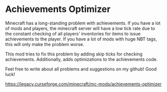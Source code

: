 # Achievements Optimizer

Minecraft has a long-standing problem with achievements. If you have a lot of mods and players, the minecraft server will have a low tick rate due to the constant checking of all players' inventories for items to issue achievements to the player.
If you have a lot of mods with huge NBT tags, this will only make the problem worse.

This mod tries to fix this problem by adding skip ticks for checking achievements. Additionally, adds optimizations to the achievements code.

Feel free to write about all problems and suggestions on my github! Good luck!

<a href="https://curseforge.com/minecraft/mc-mods/achievements-optimizer">https://legacy.curseforge.com/minecraft/mc-mods/achievements-optimizer</a>
